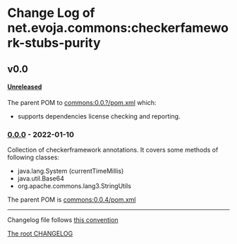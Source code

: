# Change Log of net.evoja.commons:checkerfamework-stubs-purity

<!---
#### [Unreleased][unreleased]
##### Added
##### Changed
##### Deprecated
##### Removed
##### Fixed
##### Security
##### Broken
--->

<!--- ### [0.0.1] - [2022-01-04][c-0.0.1] --->

## v0.0

#### [Unreleased][unreleased]
The parent POM to [commons:0.0.?/pom.xml](https://github.com/evoja/java-commons/blob/commons/0.0.7/pom.xml)
which:
* supports dependencies license checking and reporting.


### [0.0.0] - 2022-01-10

Collection of checkerframework annotations.
It covers some methods of following classes:

* java.lang.System (currentTimeMillis)
* java.util.Base64
* org.apache.commons.lang3.StringUtils

The parent POM is [commons:0.0.4/pom.xml](https://github.com/evoja/java-commons/blob/commons/0.0.4/java/pom.xml)





------------
Changelog file follows [this convention](https://keepachangelog.com/)

[The root CHANGELOG](/CHANGELOG.md)


[unreleased]: https://github.com/evoja/java-commons/compare/checkerfamework-stubs-purity/0.0.0...master

[c-0.0.1]: https://github.com/evoja/java-commons/compare/checkerfamework-stubs-purity/0.0.0...checkerfamework-stubs-purity/0.0/1
[0.0.1]: https://github.com/evoja/java-commons/tree/checkerfamework-stubs-purity/0.0/1

[0.0.0]: https://github.com/evoja/java-commons/tree/checkerfamework-stubs-purity/0.0.0
